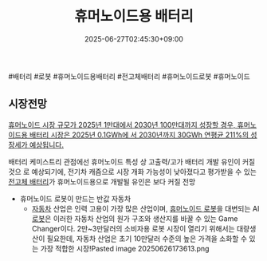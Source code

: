 ﻿---
title: "휴머노이드용 배터리"
date: 2025-06-27T02:45:30+09:00
lastmod: 2025-06-27T02:45:30+09:00
type: docs
sidebar:
  open: true
weight: 3
---
<div style="display:none">
  <meta property="article:published_time" content="2025-06-26T17:45:30Z" />
  <meta property="article:modified_time" content="2025-06-26T17:45:30Z" />
</div>
#배터리 #로봇 #휴머노이드용배터리 #전고체배터리 #휴머노이드로봇 #휴머노이드 

## 시장전망 

[휴머노이드 시장 규모가 2025년 1만대에서 2030년 100만대까지 성장할 경우, 휴머노이드용 배터리 시장은 2025년 0.1GWh에 서 2030년까지 30GWh 연평균 211%의 성장세가 예상됩니다.](3.21%20로봇의심장%20배터리.pdf#page=2&selection=464,0,514,1&color=yellow)

배터리 케미스트리 관점에선 휴머노이드 특성 상 고출력/고가 배터리 개발 유인이 커질 것으 로 예상되기에, 전기차 캐즘으로 시장 개화 가능성이 낮아졌다고 평가받을 수 있는 [전고체 배터리](/industry-study/전고체-배터리/)가 휴머노이드용으로 개발될 유인은 보다 커질 전망

- 휴머노이드 로봇이 만드는 반값 자동차
	- [자동차](/industry-study/자동차/) 산업은 인력 고용이 가장 많은 산업이며, [휴머노이드 로봇](/industry-study/휴머노이드-로봇/)을 대변되는 AI [로봇](/industry-study/로봇/)은 이러한 자동차 산업의 원가 구조와 생산지를 바꿀 수 있는 Game Changer이다. 2만~3만달러의 소비자용 로봇 시장이 열리기 위해서는 대량생산이 필요한데, 자동차 산업은 초기 10만달러 수준의 높은 가격을 소화할 수 있는 가장 적합한 시장!Pasted image 20250626173613.png
